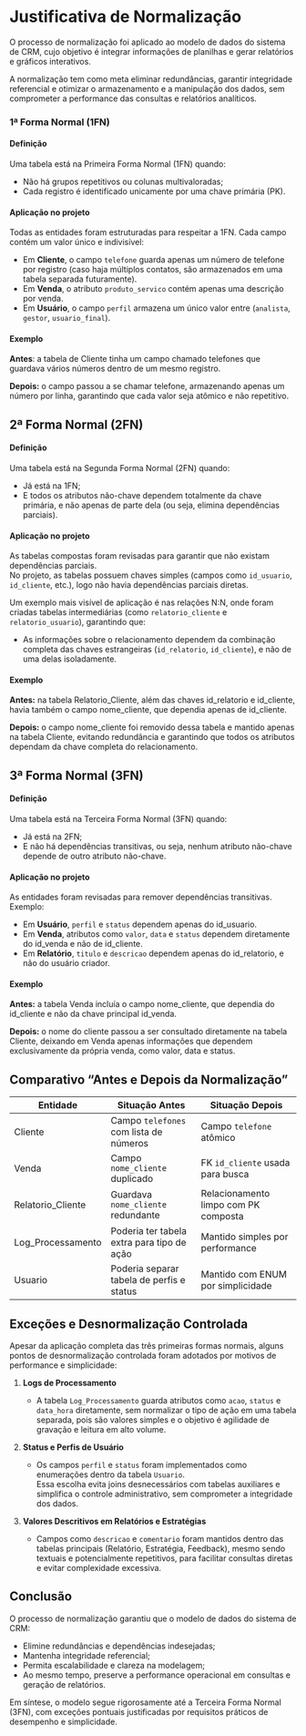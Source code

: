 # Justificativa de Normalização

O processo de normalização foi aplicado ao modelo de dados do sistema de CRM, cujo objetivo é integrar informações de planilhas e gerar relatórios e gráficos interativos. 

A normalização tem como meta eliminar redundâncias, garantir integridade referencial e otimizar o armazenamento e a manipulação dos dados, sem comprometer a performance das consultas e relatórios analíticos.

### 1ª Forma Normal (1FN)
#### Definição
Uma tabela está na Primeira Forma Normal (1FN) quando:
- Não há grupos repetitivos ou colunas multivaloradas;
- Cada registro é identificado unicamente por uma chave primária (PK).

#### Aplicação no projeto
Todas as entidades foram estruturadas para respeitar a 1FN. Cada campo contém um valor único e indivisível:
- Em **Cliente**, o campo `telefone` guarda apenas um número de telefone por registro (caso haja múltiplos contatos, são armazenados em uma tabela separada futuramente).
- Em **Venda**, o atributo `produto_servico` contém apenas uma descrição por venda.
- Em **Usuário**, o campo `perfil` armazena um único valor entre (`analista`, `gestor`, `usuario_final`).

#### Exemplo
**Antes**: a tabela de Cliente tinha um campo chamado telefones que guardava vários números dentro de um mesmo registro.

**Depois:** o campo passou a se chamar telefone, armazenando apenas um número por linha, garantindo que cada valor seja atômico e não repetitivo.

## 2ª Forma Normal (2FN)
#### Definição
Uma tabela está na Segunda Forma Normal (2FN) quando:
- Já está na 1FN;
- E todos os atributos não-chave dependem totalmente da chave primária, e não apenas de parte dela (ou seja, elimina dependências parciais).

#### Aplicação no projeto
As tabelas compostas foram revisadas para garantir que não existam dependências parciais.  
No projeto, as tabelas possuem chaves simples (campos como `id_usuario`, `id_cliente`, etc.), logo não havia dependências parciais diretas.  

Um exemplo mais visível de aplicação é nas relações N:N, onde foram criadas tabelas intermediárias (como `relatorio_cliente` e `relatorio_usuario`), garantindo que:
- As informações sobre o relacionamento dependem da combinação completa das chaves estrangeiras (`id_relatorio`, `id_cliente`), e não de uma delas isoladamente.

#### Exemplo
**Antes:** na tabela Relatorio_Cliente, além das chaves id_relatorio e id_cliente, havia também o campo nome_cliente, que dependia apenas de id_cliente.

**Depois:** o campo nome_cliente foi removido dessa tabela e mantido apenas na tabela Cliente, evitando redundância e garantindo que todos os atributos dependam da chave completa do relacionamento.

## 3ª Forma Normal (3FN)
#### Definição
Uma tabela está na Terceira Forma Normal (3FN) quando:
- Já está na 2FN;
- E não há dependências transitivas, ou seja, nenhum atributo não-chave depende de outro atributo não-chave.

#### Aplicação no projeto
As entidades foram revisadas para remover dependências transitivas.  
Exemplo:
- Em **Usuário**, `perfil` e `status` dependem apenas do id_usuario.
- Em **Venda**, atributos como `valor`, `data` e `status` dependem diretamente do id_venda e não de id_cliente.
- Em **Relatório**, `titulo` e `descricao` dependem apenas do id_relatorio, e não do usuário criador.

#### Exemplo
**Antes:** a tabela Venda incluía o campo nome_cliente, que dependia do id_cliente e não da chave principal id_venda.

**Depois:** o nome do cliente passou a ser consultado diretamente na tabela Cliente, deixando em Venda apenas informações que dependem exclusivamente da própria venda, como valor, data e status.

## Comparativo “Antes e Depois da Normalização”

| Entidade | Situação Antes | Situação Depois |
|-----------|----------------|----------------|
| Cliente | Campo `telefones` com lista de números | Campo `telefone` atômico |
| Venda | Campo `nome_cliente` duplicado | FK `id_cliente` usada para busca |
| Relatorio_Cliente | Guardava `nome_cliente` redundante | Relacionamento limpo com PK composta |
| Log_Processamento | Poderia ter tabela extra para tipo de ação | Mantido simples por performance |
| Usuario | Poderia separar tabela de perfis e status | Mantido com ENUM por simplicidade |

## Exceções e Desnormalização Controlada

Apesar da aplicação completa das três primeiras formas normais, alguns pontos de desnormalização controlada foram adotados por motivos de performance e simplicidade:

1. **Logs de Processamento**  
   - A tabela `Log_Processamento` guarda atributos como `acao`, `status` e `data_hora` diretamente, sem normalizar o tipo de ação em uma tabela separada, pois são valores simples e o objetivo é agilidade de gravação e leitura em alto volume.

2. **Status e Perfis de Usuário**  
   - Os campos `perfil` e `status` foram implementados como enumerações dentro da tabela `Usuario`.  
     Essa escolha evita joins desnecessários com tabelas auxiliares e simplifica o controle administrativo, sem comprometer a integridade dos dados.

3. **Valores Descritivos em Relatórios e Estratégias**  
   - Campos como `descricao` e `comentario` foram mantidos dentro das tabelas principais (Relatório, Estratégia, Feedback), mesmo sendo textuais e potencialmente repetitivos, para facilitar consultas diretas e evitar complexidade excessiva.

## Conclusão
O processo de normalização garantiu que o modelo de dados do sistema de CRM:
- Elimine redundâncias e dependências indesejadas;
- Mantenha integridade referencial;
- Permita escalabilidade e clareza na modelagem;
- Ao mesmo tempo, preserve a performance operacional em consultas e geração de relatórios.

Em síntese, o modelo segue rigorosamente até a Terceira Forma Normal (3FN), com exceções pontuais justificadas por requisitos práticos de desempenho e simplicidade.

